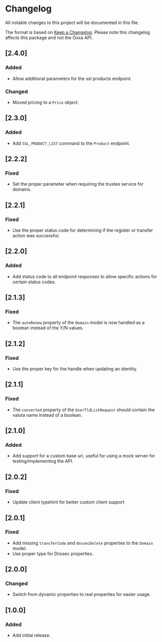 # Changelog

All notable changes to this project will be documented in this file.

The format is based on [Keep a Changelog](https://keepachangelog.com/en/1.0.0/). Please note this changelog affects 
this package and not the Oxxa API.

## [2.4.0]

### Added

- Allow additional parameters for the ssl products endpoint.

### Changed

- Moved pricing to a `Price` object.

## [2.3.0]

### Added

- Add `SSL_PRODUCT_LIST` command to the `Product` endpoint.

## [2.2.2]

### Fixed

- Set the proper parameter when requiring the trustee service for domains.

## [2.2.1]

### Fixed

- Use the proper status code for determining if the register or transfer action was successful.

## [2.2.0]

### Added

- Add status code to all endpoint responses to allow specific actions for certain status codes.

## [2.1.3]

### Fixed

- The `autoRenew` property of the `Domain` model is now handled as a boolean instead of the Y/N values.

## [2.1.2]

### Fixed

- Use the proper key for the handle when updating an identity.

## [2.1.1]

### Fixed

- The `converted` property of the `UserTldListRequest` should contain the valuta name instead of a boolean.

## [2.1.0]

### Added

- Add support for a custom base uri, useful for using a mock server for testing/implementing the API.

## [2.0.2]

### Fixed

- Update client typehint for better custom client support

## [2.0.1]

### Fixed

- Add missing `transferCode` and `dnssecDelete` properties to the `Domain` model.
- Use proper type for Dnssec properties.

## [2.0.0]

### Changed

- Switch from dynamic properties to real properties for easier usage.

## [1.0.0]

### Added

- Add initial release.